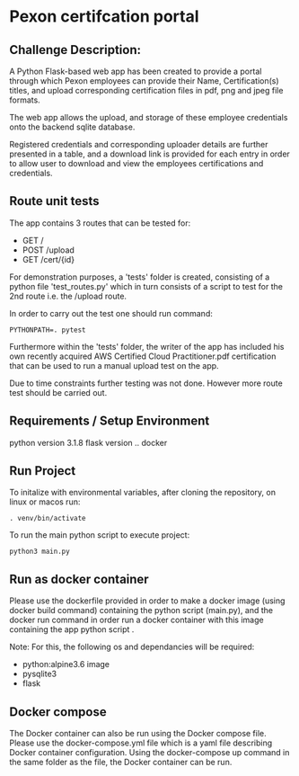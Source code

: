 # Pexon certifcation portal

## Challenge Description:

A Python Flask-based web app has been created to provide a portal through which Pexon employees can provide their Name, Certification(s) titles, and upload corresponding certification files in pdf, png and jpeg file formats. 

The web app allows the upload, and storage of these employee credentials onto the backend sqlite database. 

Registered credentials and corresponding uploader details are further presented in a table, and a download link is provided for each entry in order to allow user to download and view the employees certifications and credentials. 

## Route unit tests 

The app contains 3 routes that can be tested for:
- GET /
- POST /upload
- GET /cert/{id} 

For demonstration purposes, a 'tests' folder is created, consisting of a python file 'test_routes.py' which in turn consists of a script to test for the 2nd route i.e. the /upload route.

In order to carry out the test one should run command:
```
PYTHONPATH=. pytest
```
Furthermore within the 'tests' folder, the writer of the app has included his own 
recently acquired AWS Certified Cloud Practitioner.pdf certification that can be 
used to run a manual upload test on the app.

Due to time constraints further testing was not done. However more route test should be carried out. 

## Requirements / Setup Environment

python version 3.1.8 
flask version .. 
docker 

## Run Project
To initalize with environmental variables, after cloning the repository, on linux or macos run:

```
. venv/bin/activate
````

To run the main python script to execute project:

```
python3 main.py
```


## Run as docker container

Please use the dockerfile provided in order to make a docker image (using docker build command) containing the python script (main.py), and the docker run command in order run a docker container with this image containing the app python script . 

Note: For this, the following os and dependancies will be required: 

- python:alpine3.6 image 
- pysqlite3
- flask

## Docker compose 

The Docker container can also be run using the Docker compose file.
Please use the docker-compose.yml file which is a yaml file describing Docker container configuration. Using the docker-compose up command in the same folder as the file, the Docker container can be run.


